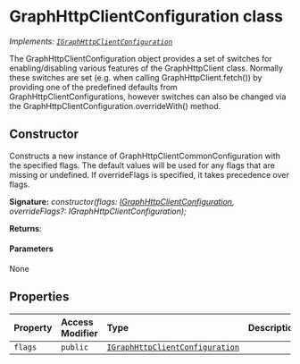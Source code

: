 # GraphHttpClientConfiguration class

_Implements: [`IGraphHttpClientConfiguration`](../../sp-http.api/interface/igraphhttpclientconfiguration.md)_





The GraphHttpClientConfiguration object provides a set of switches for enabling/disabling various features of the GraphHttpClient class. Normally these switches are set (e.g. when calling GraphHttpClient.fetch()) by providing one of the predefined defaults from GraphHttpClientConfigurations, however switches can also be changed via the GraphHttpClientConfiguration.overrideWith() method.


## Constructor
Constructs a new instance of GraphHttpClientCommonConfiguration with the specified flags. The default values will be used for any flags that are missing or undefined. If overrideFlags is specified, it takes precedence over flags.

**Signature:** _constructor(flags: [IGraphHttpClientConfiguration](../../sp-http.api/interface/igraphhttpclientconfiguration.md), overrideFlags?: IGraphHttpClientConfiguration);_

**Returns**: 



#### Parameters
None


## Properties

| Property	   | Access Modifier | Type	| Description|
|:-------------|:----|:-------|:-----------|
|`flags`     | `public` | [`IGraphHttpClientConfiguration`](../../sp-http.api/interface/igraphhttpclientconfiguration.md) |  |








